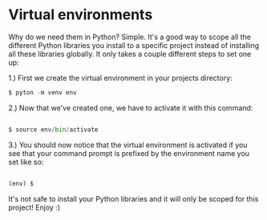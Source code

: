 # Virtual environments

Why do we need them in Python? Simple. It's a good way to scope all the different Python libraries you install to a specific project instead of installing all these libraries globally. It only takes a couple different steps to set one up:

1.) First we create the virtual environment in your projects directory:

```python
$ pyton -m venv env

```

2.) Now that we've created one, we have to activate it with this command:

```python

$ source env/bin/activate

```

3.) You should now notice that the virtual environment is activated if you see that your command prompt is prefixed by the environment name you set like so:

```python

(env) $

```

It's not safe to install your Python libraries and it will only be scoped for this project! Enjoy :)
